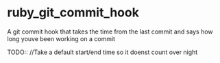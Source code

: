 # ruby_git_commit_hook
A git commit hook that takes the time from the last commit and says how long youve been working on a commit

TODO::
  //Take a default start/end time so it doenst count over night
